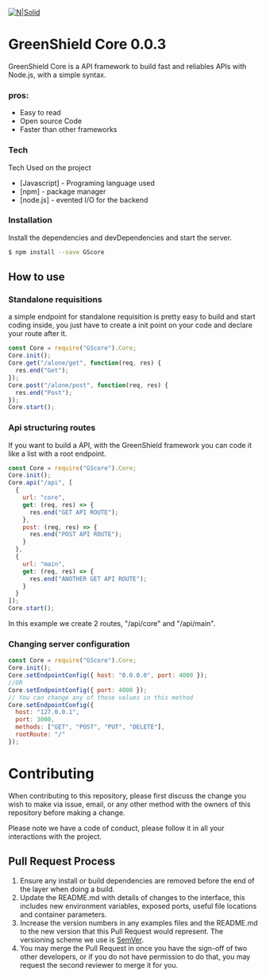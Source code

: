 [![N|Solid](https://avatars3.githubusercontent.com/u/60478234?s=64&v=4)](https://nodesource.com/products/nsolid)
# GreenShield Core 0.0.3
GreenShield Core is a API framework to build fast and reliables APIs with Node.js, with a simple syntax.

### pros:
  - Easy to read
  - Open source Code
  - Faster than other frameworks

### Tech
Tech Used on the project
* [Javascript] - Programing language used
* [npm] - package manager
* [node.js] - evented I/O for the backend


### Installation

Install the dependencies and devDependencies and start the server.

```sh
$ npm install --save GScore
```
## How to use
### Standalone requisitions
a simple endpoint for standalone requisition is pretty easy to build and start coding inside, you just have to create a init point on your code and declare your route after it.
```javascript 
const Core = require("GScore").Core;
Core.init();
Core.get("/alone/get", function(req, res) {
  res.end("Get");
});
Core.post("/alone/post", function(req, res) {
  res.end("Post");
});
Core.start();

```
### Api structuring routes
If you want to build a API, with the GreenShield framework you can code it like a list with a root endpoint. 
```javascript 
const Core = require("GScore").Core;
Core.init();
Core.api("/api", [
  {
    url: "core",
    get: (req, res) => {
      res.end("GET API ROUTE");
    },
    post: (req, res) => {
      res.end("POST API ROUTE");
    }
  },
  {
    url: "main",
    get: (req, res) => {
      res.end("ANOTHER GET API ROUTE");
    }
  }
]);
Core.start();
```
In this example we create 2 routes, "/api/core" and "/api/main".

### Changing server configuration
```javascript 
const Core = require("GScore").Core;
Core.init();
Core.setEndpointConfig({ host: "0.0.0.0", port: 4000 });
//OR
Core.setEndpointConfig({ port: 4000 });
// You can change any of those values in this method
Core.setEndpointConfig({  
  host: "127.0.0.1",
  port: 3000,
  methods: ["GET", "POST", "PUT", "DELETE"],
  rootRoute: "/"
});

```

# Contributing

When contributing to this repository, please first discuss the change you wish to make via issue,
email, or any other method with the owners of this repository before making a change. 

Please note we have a code of conduct, please follow it in all your interactions with the project.

## Pull Request Process

1. Ensure any install or build dependencies are removed before the end of the layer when doing a 
   build.
2. Update the README.md with details of changes to the interface, this includes new environment 
   variables, exposed ports, useful file locations and container parameters.
3. Increase the version numbers in any examples files and the README.md to the new version that this
   Pull Request would represent. The versioning scheme we use is [SemVer](http://semver.org/).
4. You may merge the Pull Request in once you have the sign-off of two other developers, or if you 
   do not have permission to do that, you may request the second reviewer to merge it for you.

